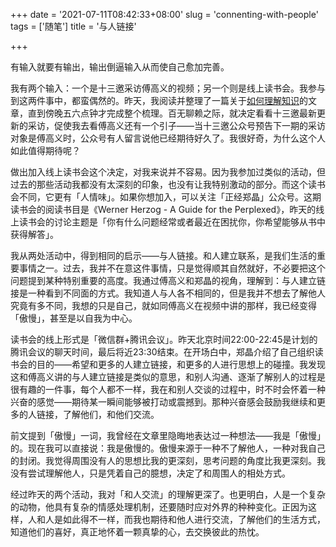 +++
date = '2021-07-11T08:42:33+08:00'
slug = 'connenting-with-people'
tags = ['随笔']
title = '与人链接'

+++

有输入就要有输出，输出倒逼输入从而使自己愈加完善。

我有两个输入：一个是十三邀采访傅高义的视频；另一个则是线上读书会。我参与到这两件事中，都蛮偶然的。昨天，我阅读并整理了一篇关于[如何理解知识](https://mp.weixin.qq.com/s/L6AVwHDMXIxVlGJcW4wUoA)的文章，直到傍晚五六点钟才完成整个梳理。百无聊赖之际，就决定看看十三邀最新更新的采访，促使我去看傅高义还有一个引子——当十三邀公众号预告下一期的采访对象是傅高义时，公众号有人留言说他已经期待好久了。我很好奇，为什么这个人如此值得期待呢？

做出加入线上读书会这个决定，对我来说并不容易。因为我参加过类似的活动，但过去的那些活动我都没有太深刻的印象，也没有让我特别激动的部分。而这个读书会不同，它更有「人情味」。如果你想加入，可以关注「正经郑晶」公众号。这期读书会的阅读书目是《Werner Herzog - A Guide for the Perplexed》，昨天的线上读书会的讨论主题是「你有什么问题经常或者最近在困扰你，你希望能够从书中获得解答」。

我从两处活动中，得到相同的启示——与人链接。和人建立联系，是我们生活的重要事情之一。过去，我并不在意这件事情，只是觉得顺其自然就好，不必要把这个问题提到某种特别重要的高度。我通过傅高义和郑晶的视角，理解到：与人建立链接是一种看到不同面的方式。我知道人与人各不相同的，但是我并不想去了解他人究竟有多不同，我想的只是自己，就如同傅高义在视频中讲的那样，我已经变得「傲慢」，甚至是以自我为中心。

读书会的线上形式是「微信群+腾讯会议」。昨天北京时间22:00-22:45是计划的腾讯会议的聊天时间，最后将近23:30结束。在开场白中，郑晶介绍了自己组织读书会的目的——希望和更多的人建立链接，和更多的人进行思想上的碰撞。我发现这和傅高义讲的与人建立链接是类似的意思，和别人沟通、逐渐了解别人的过程是很有趣的一件事，每个人都不一样，我在和别人交谈的过程中，时不时会怀着一种兴奋的感觉——期待某一瞬间能够被打动或震撼到。那种兴奋感会鼓励我继续和更多的人链接，了解他们，和他们交流。

前文提到「傲慢」一词，我曾经在文章里隐晦地表达过一种想法——我是「傲慢」的。现在我可以直接说：我是傲慢的。傲慢来源于一种不了解他人，一种对我自己的封闭。我觉得周围没有人的思想比我的更深刻，思考问题的角度比我更深刻。我没有尝试理解他人，只是凭着自己的臆想，决定了和周围人的相处方式。

经过昨天的两个活动，我对「和人交流」的理解更深了。也更明白，人是一个复杂的动物，他具有复杂的情感处理机制，还要随时应对外界的种种变化。正因为这样，人和人是如此得不一样，而我也期待和他人进行交流，了解他们的生活方式，知道他们的喜好，真正地怀着一颗真挚的心，去交换彼此的热忱。
